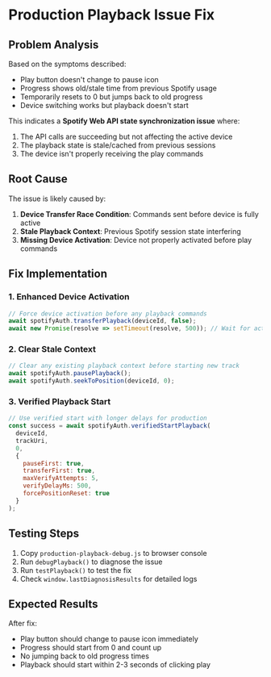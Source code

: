 # Production Playback Issue Fix

## Problem Analysis

Based on the symptoms described:
- Play button doesn't change to pause icon
- Progress shows old/stale time from previous Spotify usage
- Temporarily resets to 0 but jumps back to old progress
- Device switching works but playback doesn't start

This indicates a **Spotify Web API state synchronization issue** where:
1. The API calls are succeeding but not affecting the active device
2. The playback state is stale/cached from previous sessions
3. The device isn't properly receiving the play commands

## Root Cause

The issue is likely caused by:
1. **Device Transfer Race Condition**: Commands sent before device is fully active
2. **Stale Playback Context**: Previous Spotify session state interfering
3. **Missing Device Activation**: Device not properly activated before play commands

## Fix Implementation

### 1. Enhanced Device Activation
```javascript
// Force device activation before any playback commands
await spotifyAuth.transferPlayback(deviceId, false);
await new Promise(resolve => setTimeout(resolve, 500)); // Wait for activation
```

### 2. Clear Stale Context
```javascript
// Clear any existing playback context before starting new track
await spotifyAuth.pausePlayback();
await spotifyAuth.seekToPosition(deviceId, 0);
```

### 3. Verified Playback Start
```javascript
// Use verified start with longer delays for production
const success = await spotifyAuth.verifiedStartPlayback(
  deviceId, 
  trackUri, 
  0, 
  { 
    pauseFirst: true,
    transferFirst: true,
    maxVerifyAttempts: 5,
    verifyDelayMs: 500,
    forcePositionReset: true
  }
);
```

## Testing Steps

1. Copy `production-playback-debug.js` to browser console
2. Run `debugPlayback()` to diagnose the issue
3. Run `testPlayback()` to test the fix
4. Check `window.lastDiagnosisResults` for detailed logs

## Expected Results

After fix:
- Play button should change to pause icon immediately
- Progress should start from 0 and count up
- No jumping back to old progress times
- Playback should start within 2-3 seconds of clicking play
